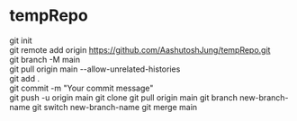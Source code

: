 # tempRepo

git init  
git remote add origin https://github.com/AashutoshJung/tempRepo.git  
git branch -M main  
git pull origin main --allow-unrelated-histories  
git add .  
git commit -m "Your commit message"  
git push -u origin main
git clone <repo-url>
git pull origin main
git branch new-branch-name
git switch new-branch-name
git merge main
